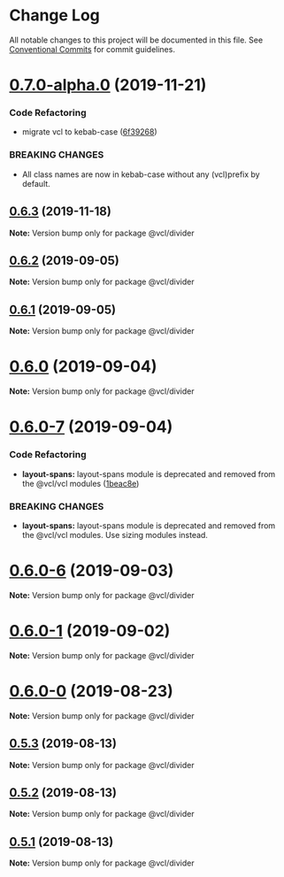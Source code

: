 # Change Log

All notable changes to this project will be documented in this file.
See [Conventional Commits](https://conventionalcommits.org) for commit guidelines.

# [0.7.0-alpha.0](https://github.com/vcl/divider/compare/v0.6.2...v0.7.0-alpha.0) (2019-11-21)


### Code Refactoring

* migrate vcl to kebab-case ([6f39268](https://github.com/vcl/divider/commit/6f39268fe95b3f48d44da527e7e283e97eca04cd))


### BREAKING CHANGES

* All class names are now in kebab-case without any (vcl)prefix by default.





## [0.6.3](https://github.com/vcl/divider/compare/v0.6.2...v0.6.3) (2019-11-18)

**Note:** Version bump only for package @vcl/divider





## [0.6.2](https://github.com/vcl/divider/compare/v0.6.1...v0.6.2) (2019-09-05)

**Note:** Version bump only for package @vcl/divider





## [0.6.1](https://github.com/vcl/divider/compare/v0.6.0...v0.6.1) (2019-09-05)

**Note:** Version bump only for package @vcl/divider





# [0.6.0](https://github.com/vcl/divider/compare/v0.6.0-7...v0.6.0) (2019-09-04)

**Note:** Version bump only for package @vcl/divider





# [0.6.0-7](https://github.com/vcl/divider/compare/v0.6.0-5...v0.6.0-7) (2019-09-04)


### Code Refactoring

* **layout-spans:** layout-spans module is deprecated and removed from the @vcl/vcl modules ([1beac8e](https://github.com/vcl/divider/commit/1beac8e))


### BREAKING CHANGES

* **layout-spans:** layout-spans module is deprecated and removed from the @vcl/vcl modules. Use sizing modules instead.





# [0.6.0-6](https://github.com/vcl/divider/compare/v0.6.0-5...v0.6.0-6) (2019-09-03)

**Note:** Version bump only for package @vcl/divider





# [0.6.0-1](https://github.com/vcl/divider/compare/v0.6.0-0...v0.6.0-1) (2019-09-02)

**Note:** Version bump only for package @vcl/divider





# [0.6.0-0](https://github.com/vcl/divider/compare/v0.5.4...v0.6.0-0) (2019-08-23)

**Note:** Version bump only for package @vcl/divider





## [0.5.3](https://github.com/vcl/divider/compare/v0.5.1...v0.5.3) (2019-08-13)

**Note:** Version bump only for package @vcl/divider





## [0.5.2](https://github.com/vcl/divider/compare/v0.5.1...v0.5.2) (2019-08-13)

**Note:** Version bump only for package @vcl/divider





## [0.5.1](https://github.com/vcl/divider/compare/v0.5.0...v0.5.1) (2019-08-13)

**Note:** Version bump only for package @vcl/divider
